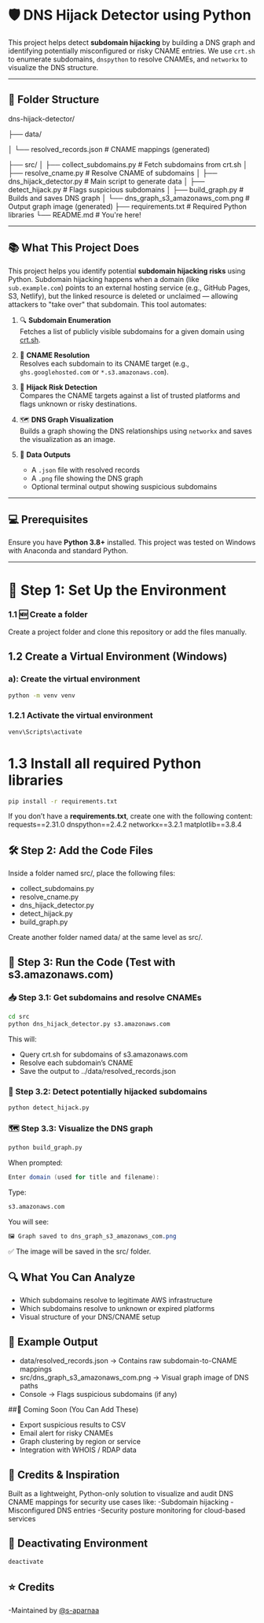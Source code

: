 # 🛡️ DNS Hijack Detector using Python

This project helps detect **subdomain hijacking** by building a DNS graph and identifying potentially misconfigured or risky CNAME entries. We use `crt.sh` to enumerate subdomains, `dnspython` to resolve CNAMEs, and `networkx` to visualize the DNS structure.

---

## 📁 Folder Structure
dns-hijack-detector/     
   
├── data/

│ └── resolved_records.json # CNAME mappings (generated)

├── src/
│ ├── collect_subdomains.py # Fetch subdomains from crt.sh
│ ├── resolve_cname.py # Resolve CNAME of subdomains
│ ├── dns_hijack_detector.py # Main script to generate data
│ ├── detect_hijack.py # Flags suspicious subdomains
│ ├── build_graph.py # Builds and saves DNS graph
│ └── dns_graph_s3_amazonaws_com.png # Output graph image (generated)
├── requirements.txt # Required Python libraries
└── README.md # You're here!



---

## 📚 What This Project Does

This project helps you identify potential **subdomain hijacking risks** using Python.
Subdomain hijacking happens when a domain (like `sub.example.com`) points to an external hosting service (e.g., GitHub Pages, S3, Netlify), but the linked resource is deleted or unclaimed — allowing attackers to "take over" that subdomain.
This tool automates:

1. 🔍 **Subdomain Enumeration**  
   Fetches a list of publicly visible subdomains for a given domain using [crt.sh](https://crt.sh/).

2. 🧠 **CNAME Resolution**  
   Resolves each subdomain to its CNAME target (e.g., `ghs.googlehosted.com` or `*.s3.amazonaws.com`).

3. 🚨 **Hijack Risk Detection**  
   Compares the CNAME targets against a list of trusted platforms and flags unknown or risky destinations.

4. 🗺️ **DNS Graph Visualization**  
   Builds a graph showing the DNS relationships using `networkx` and saves the visualization as an image.

5. 📂 **Data Outputs**  
   - A `.json` file with resolved records
   - A `.png` file showing the DNS graph
   - Optional terminal output showing suspicious subdomains


---

## 💻 Prerequisites

Ensure you have **Python 3.8+** installed. This project was tested on Windows with Anaconda and standard Python.

---

# 🧪 Step 1: Set Up the Environment

### 1.1 🆕 Create a folder
Create a project folder and clone this repository or add the files manually.


## 1.2 Create a Virtual Environment (Windows)
### a): Create the virtual environment
```bash
python -m venv venv
```

### 1.2.1 Activate the virtual environment
```bash
venv\Scripts\activate
```
# 1.3 Install all required Python libraries
```bash
pip install -r requirements.txt
```

If you don’t have a **requirements.txt**, create one with the following content:
requests==2.31.0
dnspython==2.4.2
networkx==3.2.1
matplotlib==3.8.4

## 🛠 Step 2: Add the Code Files
Inside a folder named src/, place the following files:
 - collect_subdomains.py
 - resolve_cname.py
 - dns_hijack_detector.py
 - detect_hijack.py
 - build_graph.py

Create another folder named data/ at the same level as src/.

## 🚀 Step 3: Run the Code (Test with s3.amazonaws.com)
### 📥 Step 3.1: Get subdomains and resolve CNAMEs
```bash
cd src
python dns_hijack_detector.py s3.amazonaws.com
```

This will:
- Query crt.sh for subdomains of s3.amazonaws.com
- Resolve each subdomain’s CNAME
- Save the output to ../data/resolved_records.json

### 🧯 Step 3.2: Detect potentially hijacked subdomains
```bash
python detect_hijack.py
```

### 🗺️ Step 3.3: Visualize the DNS graph
```bash
python build_graph.py
```

When prompted:
``` java
Enter domain (used for title and filename):
```

Type:
```bash
s3.amazonaws.com
```

You will see:

``` css
🖼️ Graph saved to dns_graph_s3_amazonaws_com.png
```

✅ The image will be saved in the src/ folder.


## 🔍 What You Can Analyze
 - Which subdomains resolve to legitimate AWS infrastructure
 - Which subdomains resolve to unknown or expired platforms
 - Visual structure of your DNS/CNAME setup

## 📌 Example Output

 - data/resolved_records.json → Contains raw subdomain-to-CNAME mappings
 - src/dns_graph_s3_amazonaws_com.png → Visual graph image of DNS paths
 - Console → Flags suspicious subdomains (if any)

##📢 Coming Soon (You Can Add These)

 - Export suspicious results to CSV
 - Email alert for risky CNAMEs
 - Graph clustering by region or service
 - Integration with WHOIS / RDAP data

## 🧠 Credits & Inspiration

Built as a lightweight, Python-only solution to visualize and audit DNS CNAME mappings for security use cases like:
 -Subdomain hijacking
 -Misconfigured DNS entries
 -Security posture monitoring for cloud-based services

## 🧼 Deactivating Environment

```bash
deactivate
```

## ⭐ Credits
 -Maintained by [@s-aparnaa](https://github.com/s-aparnaa)



